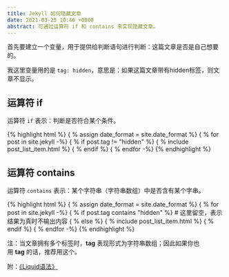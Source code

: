 ```yaml
---
title: Jekyll 如何隐藏文章
date: 2021-03-25 10:46 +0800
abstract: 可通过运算符 if 和 contains 来实现隐藏文章。
---
```


首先要建立一个变量，用于提供给判断语句进行判断：这篇文章是否是自己想要的。

我这里变量用的是 `tag: hidden`，意思是：如果这篇文章带有hidden标签，则文章不显示。

## 运算符 if

运算符 `if` 表示：判断是否符合某个条件。

{% highlight html %}
{ % assign date_format = site.date_format %}
{ % for post in site.jekyll -%}
    { % if post.tag != "hidden" %}
        { % include post_list_item.html %}
    { % endif %}
{ % endfor -%}
{% endhighlight %}

## 运算符 contains

运算符 `contains` 表示：某个字符串（字符串数组）中是否含有某个字串。

{% highlight html %}
{ % assign date_format = site.date_format %} 
{ % for post in site.jekyll -%}
    { % if post.tag contains "hidden" %}
        # 这里留空，表示结果为真时不输出内容
    { % else %}
        { % include post_list_item.html %}
    { % endif %}
{ % endfor -%}
{% endhighlight %}

<p class="post-body-mark">
    注：当文章拥有多个标签时，<b>tag</b>&nbsp;表现形式为字符串数组；因此如果你也用&nbsp;<b>tag</b>&nbsp;的话，推荐用这个。
</p>

附：[《Liquid语法》](https://shopify.github.io/liquid/basics/operators/)

